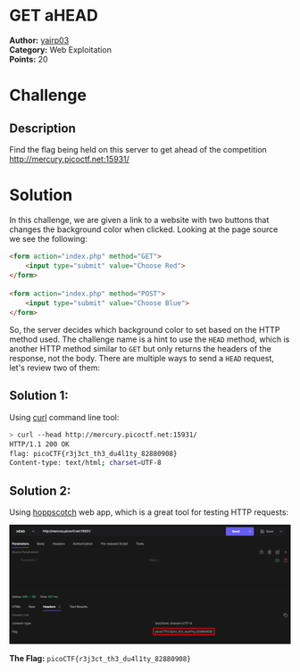 # GET aHEAD

**Author:** [yairp03](https://github.com/yairp03)  
**Category:** Web Exploitation  
**Points:** 20

# Challenge

## Description

Find the flag being held on this server to get ahead of the competition http://mercury.picoctf.net:15931/

# Solution

In this challenge, we are given a link to a website with two buttons that changes the background color when clicked. Looking at the page source we see the following:

```html
<form action="index.php" method="GET">
    <input type="submit" value="Choose Red">
</form>

<form action="index.php" method="POST">
    <input type="submit" value="Choose Blue">
</form>
```

So, the server decides which background color to set based on the HTTP method used.
The challenge name is a hint to use the `HEAD` method, which is another HTTP method similar to `GET` but only returns the headers of the response, not the body. There are multiple ways to send a `HEAD` request, let's review two of them:

## Solution 1:

Using [curl](https://curl.se/) command line tool:

```bash
> curl --head http://mercury.picoctf.net:15931/
HTTP/1.1 200 OK
flag: picoCTF{r3j3ct_th3_du4l1ty_82880908}
Content-type: text/html; charset=UTF-8
```

## Solution 2:

Using [hoppscotch](https://hoppscotch.io/) web app, which is a great tool for testing HTTP requests:

![hoppscotch](./hoppscotch.png)

**The Flag:** `picoCTF{r3j3ct_th3_du4l1ty_82880908}`
